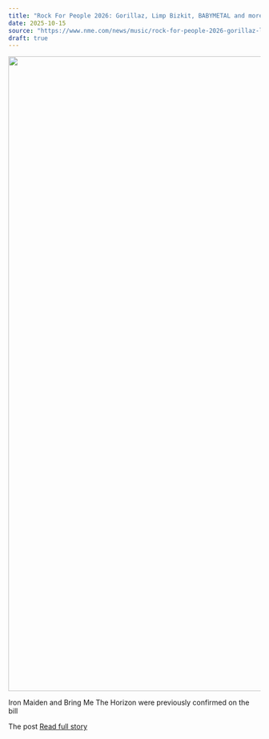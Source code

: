 ```yaml
---
title: "Rock For People 2026: Gorillaz, Limp Bizkit, BABYMETAL and more join line-up"
date: 2025-10-15
source: "https://www.nme.com/news/music/rock-for-people-2026-gorillaz-limp-bizkit-babymetal-and-more-join-line-up-3899278?utm_source=rss&utm_medium=rss&utm_campaign=rock-for-people-2026-gorillaz-limp-bizkit-babymetal-and-more-join-line-up"
draft: true
---
```


<p><img alt="" class="attachment-full size-full wp-post-image" height="1270" src="https://www.nme.com/wp-content/uploads/2025/10/Rock-For-People-2025.-CREDIT_-PRESS.jpg" width="2000" /></p>
<p>Iron Maiden and Bring Me The Horizon were previously confirmed on the bill</p>
<p>The post <a href="https:/...

[Read full story](https://www.nme.com/news/music/rock-for-people-2026-gorillaz-limp-bizkit-babymetal-and-more-join-line-up-3899278?utm_source=rss&utm_medium=rss&utm_campaign=rock-for-people-2026-gorillaz-limp-bizkit-babymetal-and-more-join-line-up)
